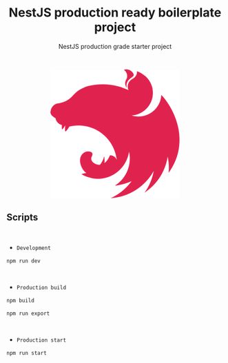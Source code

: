 <!--lint disable awesome-heading awesome-github awesome-toc double-link -->

<h1 align='center'>NestJS production ready boilerplate project</h1>

<p align='center'>
NestJS production grade starter project 
</p>

<br>


<p align="center">
  <img src="https://raw.githubusercontent.com/edo92/NestJS-Server-Production-Ready/assets/assets/nestjs-logo.png?token=GHSAT0AAAAAAB3PQF5NQRAPJ2GUW2JS2G4SY37MWFQ" alt="nestjs logo"/>
</p>


## Scripts

<br>

- `Development`

```
npm run dev
```

<br>

- `Production build`

```
npm build
```

```
npm run export
```

<br>

- `Production start`

```
npm run start
```
